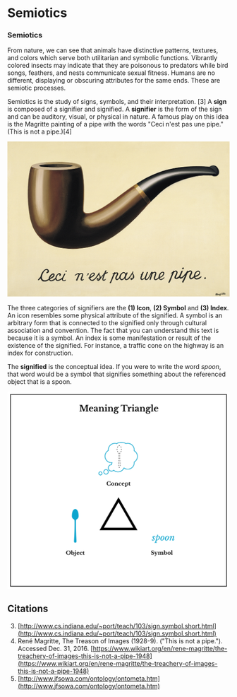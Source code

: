 # Semiotics

### Semiotics

From nature, we can see that animals have distinctive patterns, textures, and colors which serve both utilitarian and symbolic functions. Vibrantly colored insects may indicate that they are poisonous to predators while bird songs, feathers, and nests communicate sexual fitness. Humans are no different, displaying or obscuring attributes for the same ends. These are semiotic processes.

Semiotics is the study of signs, symbols, and their interpretation. \[3\] A **sign** is composed of a signifier and signified. A **signifier** is the form of the sign and can be auditory, visual, or physical in nature. A famous play on this idea is the Magritte painting of a pipe with the words "Ceci n'est pas une pipe." \(This is not a pipe.\)\[4\]

![](/assets/the-treachery-of-images-this-is-not-a-pipe-1948.jpg)

The three categories of signifiers are the **\(1\) Icon**, **\(2\) Symbol** and **\(3\) Index**. An icon resembles some physical attribute of the signified. A symbol is an arbitrary form that is connected to the signified only through cultural association and convention. The fact that you can understand this text is because it is a symbol. An index is some manifestation or result of the existence of the signified. For instance, a traffic cone on the highway is an index for construction.

The **signified** is the conceptual idea. If you were to write the word _spoon_, that word would be a symbol that signifies something about the referenced object that is a spoon.

![](/assets/semiotic-triangle-1200w@2x.png)

## Citations
3. [http://www.cs.indiana.edu/~port/teach/103/sign.symbol.short.html](http://www.cs.indiana.edu/~port/teach/103/sign.symbol.short.html)
4. René Magritte, The Treason of Images \(1928-9\). \("This is not a pipe."\). Accessed Dec. 31, 2016. [https://www.wikiart.org/en/rene-magritte/the-treachery-of-images-this-is-not-a-pipe-1948](https://www.wikiart.org/en/rene-magritte/the-treachery-of-images-this-is-not-a-pipe-1948)
5. [http://www.jfsowa.com/ontology/ontometa.htm](http://www.jfsowa.com/ontology/ontometa.htm)





